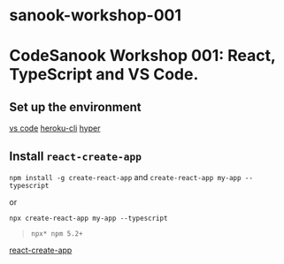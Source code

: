 # sanook-workshop-001

# CodeSanook Workshop 001: React, TypeScript and VS Code.

## Set up the environment

[vs code](https://code.visualstudio.com/)
[heroku-cli](https://devcenter.heroku.com/articles/heroku-cli)
[hyper](https://hyper.is/)

## Install `react-create-app`

`npm install -g create-react-app` and `create-react-app my-app --typescript`

or 

`npx create-react-app my-app --typescript`

> `npx* npm 5.2+`

[react-create-app](https://github.com/facebook/create-react-app)
